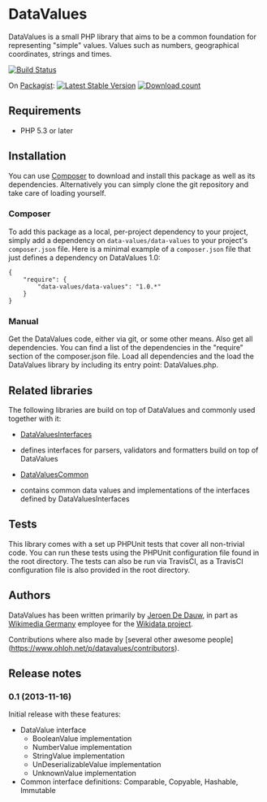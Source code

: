 # DataValues

DataValues is a small PHP library that aims to be a common foundation for representing "simple"
values. Values such as numbers, geographical coordinates, strings and times.

[![Build Status](https://secure.travis-ci.org/JeroenDeDauw/DataValues.png?branch=master)](http://travis-ci.org/JeroenDeDauw/DataValues)

On [Packagist](https://packagist.org/packages/data-values/data-values):
[![Latest Stable Version](https://poser.pugx.org/data-values/data-values/version.png)](https://packagist.org/packages/data-values/data-values)
[![Download count](https://poser.pugx.org/data-values/data-values/d/total.png)](https://packagist.org/packages/data-values/data-values)

## Requirements

* PHP 5.3 or later

## Installation

You can use [Composer](http://getcomposer.org/) to download and install
this package as well as its dependencies. Alternatively you can simply clone
the git repository and take care of loading yourself.

### Composer

To add this package as a local, per-project dependency to your project, simply add a
dependency on `data-values/data-values` to your project's `composer.json` file.
Here is a minimal example of a `composer.json` file that just defines a dependency on
DataValues 1.0:

    {
        "require": {
            "data-values/data-values": "1.0.*"
        }
    }

### Manual

Get the DataValues code, either via git, or some other means. Also get all dependencies.
You can find a list of the dependencies in the "require" section of the composer.json file.
Load all dependencies and the load the DataValues library by including its entry point:
DataValues.php.

## Related libraries

The following libraries are build on top of DataValues and commonly used together with it:

* [DataValuesInterfaces](https://github.com/JeroenDeDauw/DataValuesInterfaces)
- defines interfaces for parsers, validators and formatters build on top of DataValues
* [DataValuesCommon](https://github.com/JeroenDeDauw/DataValuesCommon)
- contains common data values and implementations of the interfaces defined by DataValuesInterfaces

## Tests

This library comes with a set up PHPUnit tests that cover all non-trivial code. You can run these
tests using the PHPUnit configuration file found in the root directory. The tests can also be run
via TravisCI, as a TravisCI configuration file is also provided in the root directory.

## Authors

DataValues has been written primarily by [Jeroen De Dauw](https://www.mediawiki.org/wiki/User:Jeroen_De_Dauw),
in part as [Wikimedia Germany](https://wikimedia.de) employee for the [Wikidata project](https://wikidata.org/).

Contributions where also made by [several other awesome people]
(https://www.ohloh.net/p/datavalues/contributors).

## Release notes

### 0.1 (2013-11-16)

Initial release with these features:

* DataValue interface
	* BooleanValue implementation
	* NumberValue implementation
	* StringValue implementation
	* UnDeserializableValue implementation
	* UnknownValue implementation
* Common interface definitions: Comparable, Copyable, Hashable, Immutable
